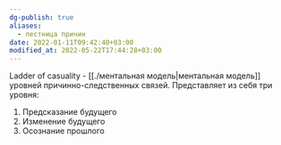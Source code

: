 ```yaml
---
dg-publish: true
aliases:
  - лестница причин
date: 2022-01-11T09:42:40+03:00
modified_at: 2022-05-22T17:44:28+03:00
---
```


Ladder of casuality - [[./ментальная модель|ментальная модель]] уровней причинно-следственных связей. Представляет из себя три уровня:
1. Предсказание будущего
2. Изменение будущего
3. Осознание прошлого 
